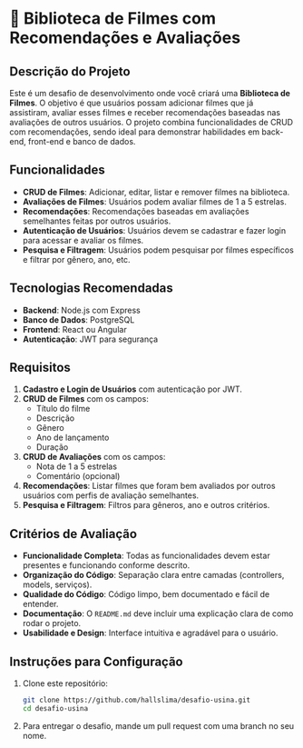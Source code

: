 # 🎥 Biblioteca de Filmes com Recomendações e Avaliações

## Descrição do Projeto

Este é um desafio de desenvolvimento onde você criará uma **Biblioteca de Filmes**. O objetivo é que usuários possam adicionar filmes que já assistiram, avaliar esses filmes e receber recomendações baseadas nas avaliações de outros usuários. O projeto combina funcionalidades de CRUD com recomendações, sendo ideal para demonstrar habilidades em back-end, front-end e banco de dados.

## Funcionalidades

- **CRUD de Filmes**: Adicionar, editar, listar e remover filmes na biblioteca.
- **Avaliações de Filmes**: Usuários podem avaliar filmes de 1 a 5 estrelas.
- **Recomendações**: Recomendações baseadas em avaliações semelhantes feitas por outros usuários.
- **Autenticação de Usuários**: Usuários devem se cadastrar e fazer login para acessar e avaliar os filmes.
- **Pesquisa e Filtragem**: Usuários podem pesquisar por filmes específicos e filtrar por gênero, ano, etc.

## Tecnologias Recomendadas

- **Backend**: Node.js com Express
- **Banco de Dados**: PostgreSQL
- **Frontend**: React ou Angular
- **Autenticação**: JWT para segurança

## Requisitos

1. **Cadastro e Login de Usuários** com autenticação por JWT.
2. **CRUD de Filmes** com os campos:
   - Título do filme
   - Descrição
   - Gênero
   - Ano de lançamento
   - Duração
3. **CRUD de Avaliações** com os campos:
   - Nota de 1 a 5 estrelas
   - Comentário (opcional)
4. **Recomendações**: Listar filmes que foram bem avaliados por outros usuários com perfis de avaliação semelhantes.
5. **Pesquisa e Filtragem**: Filtros para gêneros, ano e outros critérios.

## Critérios de Avaliação

- **Funcionalidade Completa**: Todas as funcionalidades devem estar presentes e funcionando conforme descrito.
- **Organização do Código**: Separação clara entre camadas (controllers, models, serviços).
- **Qualidade do Código**: Código limpo, bem documentado e fácil de entender.
- **Documentação**: O `README.md` deve incluir uma explicação clara de como rodar o projeto.
- **Usabilidade e Design**: Interface intuitiva e agradável para o usuário.

## Instruções para Configuração

1. Clone este repositório:
   ```bash
   git clone https://github.com/hallslima/desafio-usina.git
   cd desafio-usina

2. Para entregar o desafio, mande um pull request com uma branch no seu nome.
